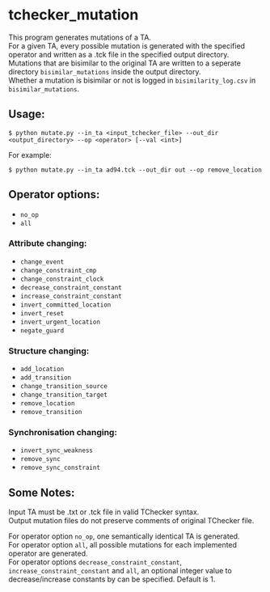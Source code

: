 # tchecker_mutation

This program generates mutations of a TA.\
For a given TA, every possible mutation is generated with the specified operator and written as a .tck file in the specified output directory.\
Mutations that are bisimilar to the original TA are written to a seperate directory `bisimilar_mutations` inside the output directory.\
Whether a mutation is bisimilar or not is logged in `bisimilarity_log.csv` in `bisimilar_mutations`.

## Usage:

```
$ python mutate.py --in_ta <input_tchecker_file> --out_dir <output_directory> --op <operator> [--val <int>]
```

For example:
```
$ python mutate.py --in_ta ad94.tck --out_dir out --op remove_location
```

## Operator options:

- `no_op`
- `all`

### Attribute changing:

- `change_event`
- `change_constraint_cmp`
- `change_constraint_clock`
- `decrease_constraint_constant`
- `increase_constraint_constant`
- `invert_committed_location`
- `invert_reset`
- `invert_urgent_location`
- `negate_guard`

### Structure changing:

- `add_location`
- `add_transition`
- `change_transition_source`
- `change_transition_target`
- `remove_location`
- `remove_transition`

### Synchronisation changing:

- `invert_sync_weakness`
- `remove_sync`
- `remove_sync_constraint`

## Some Notes:

Input TA must be .txt or .tck file in valid TChecker syntax.\
Output mutation files do not preserve comments of original TChecker file.

For operator option `no_op`, one semantically identical TA is generated.\
For operator option `all`, all possible mutations for each implemented operator are generated.\
For operator options `decrease_constraint_constant`, `increase_constraint_constant` and `all`, an optional integer value to decrease/increase constants by can be specified. 
Default is 1.

